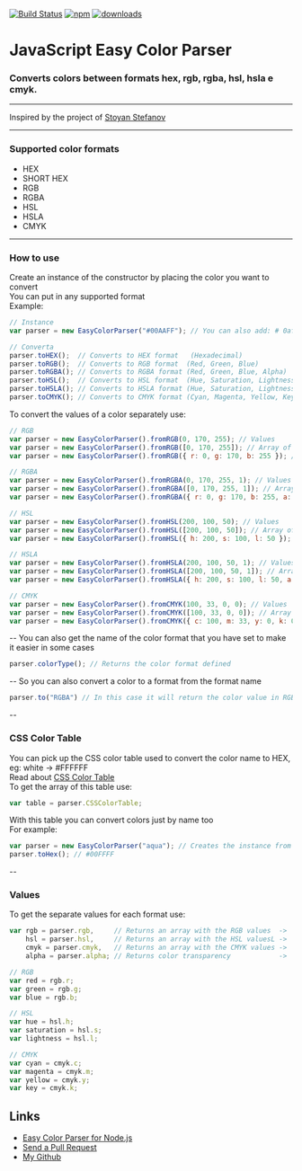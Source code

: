 [![Build Status](https://travis-ci.org/salomaosnff/easy-color-parser.svg?branch=master)](https://travis-ci.org/salomaosnff/easy-color-parser/) [![npm](https://img.shields.io/npm/v/easy-color.svg)](https://www.npmjs.com/package/easy-color) [![downloads](https://img.shields.io/npm/dm/easy-color.svg)](https://www.npmjs.com/package/easy-color)

# JavaScript Easy Color Parser
### Converts colors between formats hex, rgb, rgba, hsl, hsla e cmyk.

---
Inspired by the project of <a href="http://www.phpied.com/rgb-color-parser-in-javascript/" target="_blank">Stoyan Stefanov</a>

---

### Supported color formats
* HEX
* SHORT HEX
* RGB
* RGBA
* HSL
* HSLA
* CMYK

---

### How to use
Create an instance of the constructor by placing the color you want to convert <br />
You can put in any supported format <br />
Example:
```js
// Instance
var parser = new EasyColorParser("#00AAFF"); // You can also add: # 0af, rgb (0, 170, 255), hsl (..., etc ...

// Converta
parser.toHEX();  // Converts to HEX format   (Hexadecimal)
parser.toRGB();  // Converts to RGB format  (Red, Green, Blue)
parser.toRGBA(); // Converts to RGBA format (Red, Green, Blue, Alpha)
parser.toHSL();  // Converts to HSL format  (Hue, Saturation, Lightness)
parser.toHSLA(); // Converts to HSLA format (Hue, Saturation, Lightness, Alpha)
parser.toCMYK(); // Converts to CMYK format (Cyan, Magenta, Yellow, Key)
```
To convert the values of a color separately use:
```js
// RGB
var parser = new EasyColorParser().fromRGB(0, 170, 255); // Values
var parser = new EasyColorParser().fromRGB([0, 170, 255]); // Array of values
var parser = new EasyColorParser().fromRGB({ r: 0, g: 170, b: 255 }); // Object of values

// RGBA
var parser = new EasyColorParser().fromRGBA(0, 170, 255, 1); // Values
var parser = new EasyColorParser().fromRGBA([0, 170, 255, 1]); // Array of values
var parser = new EasyColorParser().fromRGBA({ r: 0, g: 170, b: 255, a: 1 }); // Object of values

// HSL
var parser = new EasyColorParser().fromHSL(200, 100, 50); // Values
var parser = new EasyColorParser().fromHSL([200, 100, 50]); // Array of values
var parser = new EasyColorParser().fromHSL({ h: 200, s: 100, l: 50 }); // Object of values

// HSLA
var parser = new EasyColorParser().fromHSLA(200, 100, 50, 1); // Values
var parser = new EasyColorParser().fromHSLA([200, 100, 50, 1]); // Array of values
var parser = new EasyColorParser().fromHSLA({ h: 200, s: 100, l: 50, a: 1 }); // Object of values

// CMYK
var parser = new EasyColorParser().fromCMYK(100, 33, 0, 0); // Values
var parser = new EasyColorParser().fromCMYK([100, 33, 0, 0]); // Array of values
var parser = new EasyColorParser().fromCMYK({ c: 100, m: 33, y: 0, k: 0 }); // Object of values
```
--
You can also get the name of the color format that you have set to make it easier in some cases
```js
parser.colorType(); // Returns the color format defined
```
--
So you can also convert a color to a format from the format name
```js
parser.to("RGBA") // In this case it will return the color value in RGBA format, eg rgba (0, 170, 255, 1)
```
--

### CSS Color Table
You can pick up the CSS color table used to convert the color name to HEX, eg: white -> #FFFFFF <br />
Read about <a href="http://www.w3schools.com/cssref/css_colors.asp" target="_blank">CSS Color Table</a> <br />
To get the array of this table use:
```js
var table = parser.CSSColorTable;
```
With this table you can convert colors just by name too <br />
For example:
```js
var parser = new EasyColorParser("aqua"); // Creates the instance from the css color name
parser.toHex(); // #00FFFF
```
--
### Values
To get the separate values for each format use:
```js
var rgb = parser.rgb,     // Returns an array with the RGB values  ->  {r:Number, g:Number, b:Number}
    hsl = parser.hsl,     // Returns an array with the HSL valuesL ->  {h:Number, s:Number, l:Number}
    cmyk = parser.cmyk,   // Returns an array with the CMYK values ->  ...
    alpha = parser.alpha; // Returns color transparency            ->  1

// RGB
var red = rgb.r;
var green = rgb.g;
var blue = rgb.b;

// HSL
var hue = hsl.h;
var saturation = hsl.s;
var lightness = hsl.l;

// CMYK
var cyan = cmyk.c;
var magenta = cmyk.m;
var yellow = cmyk.y;
var key = cmyk.k;
```

## Links
- [Easy Color Parser for Node.js](https://github.com/salomaosnff/easy-color-parser)
- [Send a Pull Request](https://github.com/cerbaroadrian/easy-color-parser/pulls)
- [My Github](https://github.com/cerbaroadrian)
